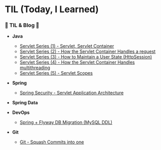 #  TIL (Today, I Learned)

### 🐢 TIL & Blog 🐢



- **Java**
    - [Servlet Series (1) - Servlet, Servlet Container](https://medium.com/taekwon-v/servlet-series-1-servlet-servlet-container-38e039d7fc3c*)
    - [Servlet Series (2) - How the Servlet Container Handles a request](https://medium.com/taekwon-v/how-the-servlet-container-handles-a-request-5d1f49e95a92*)
    - [Servlet Series (3) - How to Maintain a User State (HttpSession)](https://medium.com/taekwon-v/servlet-series-3-how-the-servlet-container-handles-multithreading-6e96391902e0*)
    - [Servlet Series (4) - How the Servlet Container Handles multithreading](https://medium.com/taekwon-v/servlet-series-4-how-to-maintain-a-user-state-httpsession-e4d95799617b*)
    - [Servlet Series (5) - Servlet Scopes](https://medium.com/taekwon-v/servlet-series-5-servlet-scopes-f68f0c44ed38*)

    
- **Spring**
    - [Spring Security - Servlet Application Architecture](https://medium.com/taekwon-v/spring-security-servlet-application-architecture-c46c7c5dbaba*)


- **Spring Data**


- **DevOps**
    - [Spring + Flyway DB Migration (MySQL DDL) ](https://medium.com/taekwon-v/spring-boot-flyway-db-migration-mysql-ddl-4e649bda7f45*)

- **Git**
    - [Git  - Squash Commits into one](https://medium.com/taekwon-v/git-squash-commits-into-one-f9830a49fe5b*)

